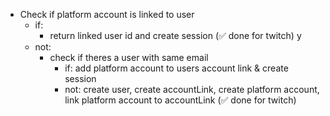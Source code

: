 - Check if platform account is linked to user
    - if: 
        - return linked user id and create session (✅ done for twitch)
y
    - not: 
        - check if theres a user with same email
            - if: add platform account to users account link & create session
            - not: create user, create accountLink, create platform account, link platform account to accountLink
                    (✅ done for twitch)
